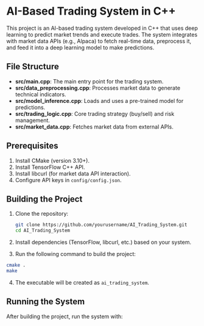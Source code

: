 # AI-Based Trading System in C++

This project is an AI-based trading system developed in C++ that uses deep learning to predict market trends and execute trades. The system integrates with market data APIs (e.g., Alpaca) to fetch real-time data, preprocess it, and feed it into a deep learning model to make predictions.

## File Structure

- **src/main.cpp**: The main entry point for the trading system.
- **src/data_preprocessing.cpp**: Processes market data to generate technical indicators.
- **src/model_inference.cpp**: Loads and uses a pre-trained model for predictions.
- **src/trading_logic.cpp**: Core trading strategy (buy/sell) and risk management.
- **src/market_data.cpp**: Fetches market data from external APIs.

## Prerequisites

1. Install CMake (version 3.10+).
2. Install TensorFlow C++ API.
3. Install libcurl (for market data API interaction).
4. Configure API keys in `config/config.json`.

## Building the Project

1. Clone the repository:

   ```bash
   git clone https://github.com/yourusername/AI_Trading_System.git
   cd AI_Trading_System

2. Install dependencies (TensorFlow, libcurl, etc.) based on your system.

3. Run the following command to build the project:

```bash
cmake .
make
```

4. The executable will be created as ``ai_trading_system``.

## Running the System

After building the project, run the system with: